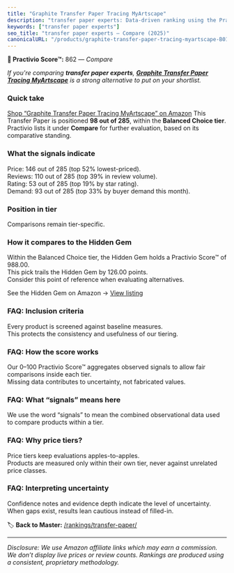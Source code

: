 ```yaml
---
title: "Graphite Transfer Paper Tracing MyArtscape"
description: "transfer paper experts: Data-driven ranking using the Practivio Score™. Positioned by quality, value, demand, findability, momentum."
keywords: ["transfer paper experts"]
seo_title: "transfer paper experts — Compare (2025)"
canonicalURL: "/products/graphite-transfer-paper-tracing-myartscape-B01FE26FMA/"
---
```


**🛒 Practivio Score™:** 862 — _Compare_


*If you're comparing **transfer paper experts**, **[Graphite Transfer Paper Tracing MyArtscape](https://www.amazon.com/dp/B01FE26FMA?tag=practivio-20)** is a strong alternative to put on your shortlist.*
### Quick take
[Shop “Graphite Transfer Paper Tracing MyArtscape” on Amazon](https://www.amazon.com/dp/B01FE26FMA?tag=practivio-20)
This Transfer Paper is positioned **98 out of 285**, within the **Balanced Choice tier**.  
Practivio lists it under **Compare** for further evaluation, based on its comparative standing.

### What the signals indicate
Price: 146 out of 285 (top 52% lowest-priced).  
Reviews: 110 out of 285 (top 39% in review volume).  
Rating: 53 out of 285 (top 19% by star rating).  
Demand: 93 out of 285 (top 33% by buyer demand this month).

### Position in tier
Comparisons remain tier-specific.

### How it compares to the Hidden Gem
Within the Balanced Choice tier, the Hidden Gem holds a Practivio Score™ of 988.00.  
This pick trails the Hidden Gem by 126.00 points.  
Consider this point of reference when evaluating alternatives.  

See the Hidden Gem on Amazon → [View listing](https://www.amazon.com/dp/B073XRLZ6Z?tag=practivio-20)

### FAQ: Inclusion criteria
Every product is screened against baseline measures.  
This protects the consistency and usefulness of our tiering.

### FAQ: How the score works
Our 0–100 Practivio Score™ aggregates observed signals to allow fair comparisons inside each tier.  
Missing data contributes to uncertainty, not fabricated values.

### FAQ: What “signals” means here
We use the word “signals” to mean the combined observational data used to compare products within a tier.

### FAQ: Why price tiers?
Price tiers keep evaluations apples-to-apples.  
Products are measured only within their own tier, never against unrelated price classes.

### FAQ: Interpreting uncertainty
Confidence notes and evidence depth indicate the level of uncertainty.  
When gaps exist, results lean cautious instead of filled-in.

<!-- Missing template for Compare/CompareWithinPriceClass -->


🏷️ **Back to Master:** [/rankings/transfer-paper/](/rankings/transfer-paper/)

---
_Disclosure: We use Amazon affiliate links which may earn a commission. We don’t display live prices or review counts. Rankings are produced using a consistent, proprietary methodology._
